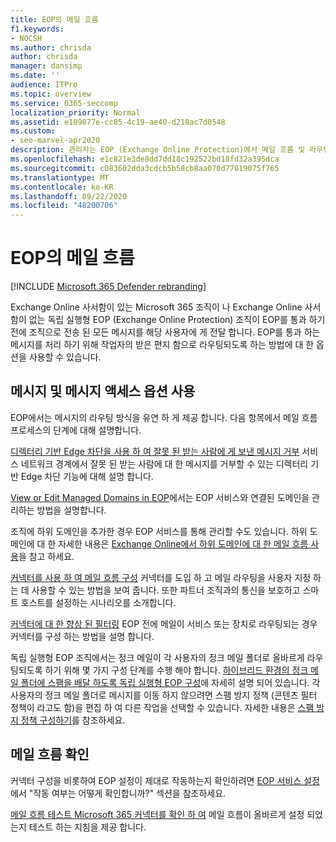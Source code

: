 ```yaml
---
title: EOP의 메일 흐름
f1.keywords:
- NOCSH
ms.author: chrisda
author: chrisda
manager: dansimp
ms.date: ''
audience: ITPro
ms.topic: overview
ms.service: O365-seccomp
localization_priority: Normal
ms.assetid: e109077e-cc85-4c19-ae40-d218ac7d0548
ms.custom:
- seo-marvel-apr2020
description: 관리자는 EOP (Exchange Online Protection)에서 메일 흐름 및 라우팅 구성을 위한 옵션에 대해 알아볼 수 있습니다.
ms.openlocfilehash: e1c821e3de8dd7dd18c192522bd18fd32a395dca
ms.sourcegitcommit: c083602dda3cdcb5b58cb8aa070d77019075f765
ms.translationtype: MT
ms.contentlocale: ko-KR
ms.lasthandoff: 09/22/2020
ms.locfileid: "48200706"
---
```

# <a name="mail-flow-in-eop"></a>EOP의 메일 흐름

[!INCLUDE [Microsoft 365 Defender rebranding](../includes/microsoft-defender-for-office.md)]


Exchange Online 사서함이 있는 Microsoft 365 조직이 나 Exchange Online 사서함이 없는 독립 실행형 EOP (Exchange Online Protection) 조직이 EOP를 통과 하기 전에 조직으로 전송 된 모든 메시지를 해당 사용자에 게 전달 합니다. EOP를 통과 하는 메시지를 처리 하기 위해 작업자의 받은 편지 함으로 라우팅되도록 하는 방법에 대 한 옵션을 사용할 수 있습니다.

## <a name="working-with-messages-and-message-access-options"></a>메시지 및 메시지 액세스 옵션 사용

EOP에서는 메시지의 라우팅 방식을 유연 하 게 제공 합니다. 다음 항목에서 메일 흐름 프로세스의 단계에 대해 설명합니다.

[디렉터리 기반 Edge 차단을 사용 하 여 잘못 된 받는 사람에 게 보낸 메시지 거부](https://docs.microsoft.com/exchange/mail-flow-best-practices/use-directory-based-edge-blocking) 서비스 네트워크 경계에서 잘못 된 받는 사람에 대 한 메시지를 거부할 수 있는 디렉터리 기반 Edge 차단 기능에 대해 설명 합니다.

[View or Edit Managed Domains in EOP](https://docs.microsoft.com/exchange/mail-flow-best-practices/manage-accepted-domains/manage-accepted-domains)에서는 EOP 서비스와 연결된 도메인을 관리하는 방법을 설명합니다.

조직에 하위 도메인을 추가한 경우 EOP 서비스를 통해 관리할 수도 있습니다. 하위 도메인에 대 한 자세한 내용은 [Exchange Online에서 하위 도메인에 대 한 메일 흐름 사용](https://docs.microsoft.com/exchange/mail-flow-best-practices/manage-accepted-domains/enable-mail-flow-for-subdomains)을 참고 하세요.

[커넥터를 사용 하 여 메일 흐름 구성](https://docs.microsoft.com/exchange/mail-flow-best-practices/use-connectors-to-configure-mail-flow/use-connectors-to-configure-mail-flow) 커넥터를 도입 하 고 메일 라우팅을 사용자 지정 하는 데 사용할 수 있는 방법을 보여 줍니다. 또한 파트너 조직과의 통신을 보호하고 스마트 호스트를 설정하는 시나리오를 소개합니다.

[커넥터에 대 한 향상 된 필터링](https://docs.microsoft.com/exchange/mail-flow-best-practices/use-connectors-to-configure-mail-flow/enhanced-filtering-for-connectors) EOP 전에 메일이 서비스 또는 장치로 라우팅되는 경우 커넥터를 구성 하는 방법을 설명 합니다.

독립 실행형 EOP 조직에서는 정크 메일이 각 사용자의 정크 메일 폴더로 올바르게 라우팅되도록 하기 위해 몇 가지 구성 단계를 수행 해야 합니다. [하이브리드 환경의 정크 메일 폴더에 스팸을 배달 하도록 독립 실행형 EOP 구성](ensure-that-spam-is-routed-to-each-user-s-junk-email-folder.md)에 자세히 설명 되어 있습니다. 각 사용자의 정크 메일 폴더로 메시지를 이동 하지 않으려면 스팸 방지 정책 (콘텐츠 필터 정책이 라고도 함)을 편집 하 여 다른 작업을 선택할 수 있습니다. 자세한 내용은 [스팸 방지 정책 구성하기](configure-your-spam-filter-policies.md)를 참조하세요.

## <a name="verify-mail-flow"></a>메일 흐름 확인

커넥터 구성을 비롯하여 EOP 설정이 제대로 작동하는지 확인하려면 [EOP 서비스 설정](set-up-your-eop-service.md)에서 "작동 여부는 어떻게 확인합니까?" 섹션을 참조하세요.

[메일 흐름 테스트 Microsoft 365 커넥터를 확인 하 여](https://docs.microsoft.com/exchange/mail-flow-best-practices/test-mail-flow) 메일 흐름이 올바르게 설정 되었는지 테스트 하는 지침을 제공 합니다.
